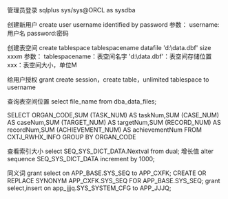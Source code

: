 管理员登录
sqlplus sys/sys@ORCL as sysdba

创建新用户
create user username identified by password
参数：
username:用户名
password:密码


创建表空间
create tablespace tablespacename datafile 'd:\data.dbf' size xxxm
参数：
tablespacename：表空间名字
'd:\data.dbf'：表空间存储位置
xxx：表空间大小，单位M

给用户授权
grant create session，create table，unlimited tablespace to username



查询表空间位置
select file_name from dba_data_files;

SELECT ORGAN_CODE,SUM (TASK_NUM) AS taskNum,SUM (CASE_NUM) AS caseNum,SUM (TARGET_NUM) AS targetNum,SUM (RECORD_NUM) AS recordNum,SUM (ACHIEVEMENT_NUM) AS achievementNum FROM CXTJ_RWHX_INFO GROUP BY ORGAN_CODE



查看索引大小
select SEQ_SYS_DICT_DATA.Nextval from dual;
增长值
alter sequence SEQ_SYS_DICT_DATA increment by 1000;


同义词
grant select on APP_BASE.SYS_SEQ to APP_CXFK; 
CREATE OR REPLACE SYNONYM APP_CXFK.SYS_SEQ FOR APP_BASE.SYS_SEQ;
grant select,insert on app_jjjq.SYS_SYSTEM_CFG to APP_JJJQ;